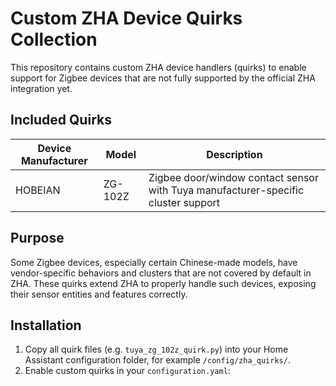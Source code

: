 # Custom ZHA Device Quirks Collection

This repository contains custom ZHA device handlers (quirks) to enable support for Zigbee devices that are not fully supported by the official ZHA integration yet.

## Included Quirks

| Device Manufacturer | Model    | Description                                |
|---------------------|----------|--------------------------------------------|
| HOBEIAN             | ZG-102Z  | Zigbee door/window contact sensor with Tuya manufacturer-specific cluster support |

## Purpose

Some Zigbee devices, especially certain Chinese-made models, have vendor-specific behaviors and clusters that are not covered by default in ZHA. These quirks extend ZHA to properly handle such devices, exposing their sensor entities and features correctly.

## Installation

1. Copy all quirk files (e.g. `tuya_zg_102z_quirk.py`) into your Home Assistant configuration folder, for example `/config/zha_quirks/`.
2. Enable custom quirks in your `configuration.yaml`:

